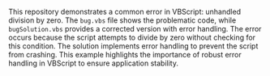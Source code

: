 This repository demonstrates a common error in VBScript: unhandled division by zero. The `bug.vbs` file shows the problematic code, while `bugSolution.vbs` provides a corrected version with error handling.  The error occurs because the script attempts to divide by zero without checking for this condition.  The solution implements error handling to prevent the script from crashing.  This example highlights the importance of robust error handling in VBScript to ensure application stability.